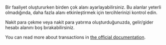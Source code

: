 Bir faaliyet oluştururken birden çok alanı ayarlayabilirsiniz. Bu alanlar yeterli olmadığında, daha fazla alanı etkinleştirmek için tercihlerinizi kontrol edin.

Nakit para çekme veya nakit para yatırma oluşturduğunuzda, gelir/gider hesabı alanını boş bırakabilirsiniz.

You can read more about transactions in [the official documentation](https://docs.firefly-iii.org/concepts/transactions).
